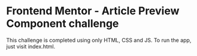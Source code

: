 # Frontend Mentor - Article Preview Component challenge

This challenge is completed using only HTML, CSS and JS. To run the app, just visit index.html.
